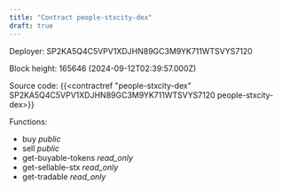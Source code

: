 ```yaml
---
title: "Contract people-stxcity-dex"
draft: true
---
```

Deployer: SP2KA5Q4C5VPV1XDJHN89GC3M9YK711WTSVYS7120


 



Block height: 165646 (2024-09-12T02:39:57.000Z)

Source code: {{<contractref "people-stxcity-dex" SP2KA5Q4C5VPV1XDJHN89GC3M9YK711WTSVYS7120 people-stxcity-dex>}}

Functions:

* buy _public_
* sell _public_
* get-buyable-tokens _read_only_
* get-sellable-stx _read_only_
* get-tradable _read_only_
